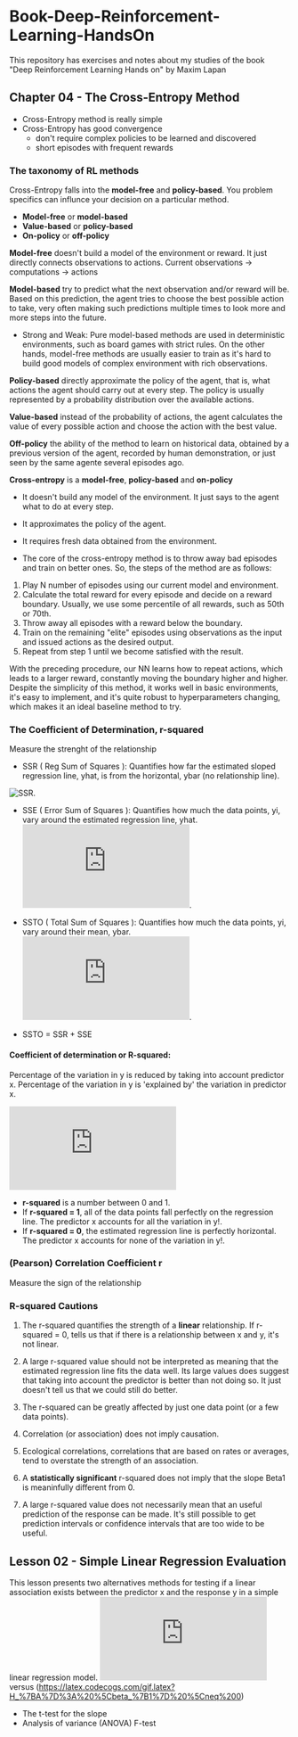 # Book-Deep-Reinforcement-Learning-HandsOn
This repository has exercises and notes about my studies of the book "Deep Reinforcement Learning Hands on" by Maxim Lapan

## Chapter 04 - The Cross-Entropy Method
- Cross-Entropy method is really simple
- Cross-Entropy has good convergence
	- don't require complex policies to be learned and discovered
	- short episodes with frequent rewards

### The taxonomy of RL methods
Cross-Entropy falls into the **model-free** and **policy-based**.
You problem specifics can influnce your decision on a particular method.
- **Model-free** or **model-based**
- **Value-based** or **policy-based**
- **On-policy** or **off-policy**

**Model-free** doesn't build a model of the environment or reward. It just directly connects observations to actions. 
Current observations -> computations -> actions

**Model-based** try to predict what the next observation and/or reward will be. Based on this prediction, the agent tries to choose the best possible action to take, very often making such predictions multiple times to look more and more steps into the future.

- Strong and Weak: Pure model-based methods are used in deterministic environments, such as board games with strict rules. On the other hands, model-free methods are usually easier to train as it's hard to build good models of complex environment with rich observations.

**Policy-based** directly approximate the policy of the agent, that is, what actions the agent should carry out at every step. The policy is usually represented by a probability distribution over the available actions.

**Value-based** instead of the probability of actions, the agent calculates the value of every possible action and choose the action with the best value.

**Off-policy** the ability of the method to learn on historical data, obtained by a previous version of the agent, recorded by human demonstration, or just seen by the same agente several episodes ago.

**Cross-entropy** is a **model-free**, **policy-based** and **on-policy**
- It doesn't build any model of the environment. It just says to the agent what to do at every step.
- It approximates the policy of the agent.
- It requires fresh data obtained from the environment.

- The core of the cross-entropy method is to throw away bad episodes and train on better ones. So, the steps of the method are as follows:
1. Play N number of episodes using our current model and environment.
2. Calculate the total reward for every episode and decide on a reward boundary. Usually, we use some percentile of all rewards, such as 50th or 70th.
3. Throw away all episodes with a reward below the boundary.
4. Train on the remaining "elite" episodes using observations as the input and issued actions as the desired output.
5. Repeat from step 1 until we become satisfied with the result.

With the preceding procedure, our NN learns how to repeat actions, which leads to a larger reward, constantly moving the boundary higher and higher. Despite the simplicity of this method, it works well in basic environments, it's easy to implement, and it's quite robust to hyperparameters changing, which makes it an ideal baseline method to try.



### The Coefficient of Determination, r-squared
Measure the strenght of the relationship
- SSR ( Reg Sum of Squares ): Quantifies how far the estimated sloped regression line, yhat, is from the horizontal, ybar (no relationship line).

![SSR]( https://latex.codecogs.com/gif.latex?SSR&space;=&space;\sum_{i=1}^{n}(&space;\hat{y_{i}}&space;-&space;\bar{&space;y&space;}&space;)^2 ).

- SSE ( Error Sum of Squares ): Quantifies how much the data points, yi, vary around the estimated regression line, yhat.
![SSE]( https://latex.codecogs.com/gif.latex?SSE%20%3D%20%5Csum_%7Bi%3D1%7D%5E%7Bn%7D%28%20y_%7Bi%7D%20-%20%5Chat%7B%20y_%7Bi%7D%20%7D%20%29%5E2 ).

- SSTO ( Total Sum of Squares ): Quantifies how much the data points, yi, vary around their mean, ybar.
![SSTO]( https://latex.codecogs.com/gif.latex?SSE%20%3D%20%5Csum_%7Bi%3D1%7D%5E%7Bn%7D%28%20y_%7Bi%7D%20-%20%5Cbar%7B%20y_%7Bi%7D%20%7D%20%29%5E2 ).

- SSTO = SSR + SSE

#### **Coefficient of determination** or **R-squared**:
Percentage of the variation in y is reduced by taking into account predictor x.
Percentage of the variation in y is 'explained by' the variation in predictor x.

![R-squared]( https://latex.codecogs.com/gif.latex?r%5E2%20%3D%20%5Cfrac%7B%20SSR%20%7D%7B%20SSTO%20%7D%20%3D%201%20-%20%5Cfrac%7BSSE%7D%7BSSTO%7D )
- **r-squared** is a number between 0 and 1.
- If **r-squared = 1**, all of the data points fall perfectly on the regression line. The predictor x accounts for all the variation in y!.
- If **r-squared = 0**, the estimated regression line is perfectly horizontal. The predictor x accounts for none of the variation in y!.

### (Pearson) Correlation Coefficient r
Measure the sign of the relationship

### R-squared Cautions
1. The r-squared quantifies the strength of a **linear** relationship. If r-squared = 0, tells us that if there is a relationship between x and y, it's not linear.

2. A large r-squared value should not be interpreted as meaning that the estimated regression line fits the data well.
Its large values does suggest that taking into account the predictor is better than not doing so. It just doesn't tell us that we could still do better.

3. The r-squared can be greatly affected by just one data point (or a few data points).

4. Correlation (or association) does not imply causation.

5. Ecological correlations, correlations that are based on rates or averages, tend to overstate the strength of an association.

6. A **statistically significant** r-squared does not imply that the slope Beta1 is meaninfully different from 0.

7. A large r-squared value does not necessarily mean that an useful prediction of the response can be made. It's still possible to get prediction intervals or confidence intervals that are too wide to be useful.

## Lesson 02 - Simple Linear Regression Evaluation
This lesson presents two alternatives methods for testing if a linear association exists between the
predictor x and the response y in a simple linear regression model.
![B0](https://latex.codecogs.com/gif.latex?H_%7B0%7D%3A%20%5Cbeta_%7B1%7D%20%3D%200 ) versus (https://latex.codecogs.com/gif.latex?H_%7BA%7D%3A%20%5Cbeta_%7B1%7D%20%5Cneq%200)
- The t-test for the slope
- Analysis of variance (ANOVA) F-test
